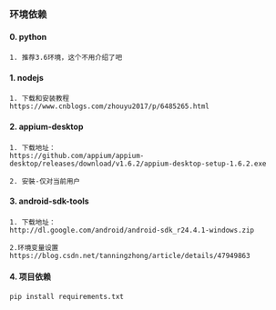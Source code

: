 ### 环境依赖


#### 0. python
    
    1. 推荐3.6环境，这个不用介绍了吧


#### 1. nodejs
    1. 下载和安装教程
    https://www.cnblogs.com/zhouyu2017/p/6485265.html


#### 2. appium-desktop
    
    1. 下载地址：
    https://github.com/appium/appium-desktop/releases/download/v1.6.2/appium-desktop-setup-1.6.2.exe
    
    2. 安裝-仅对当前用户
        

#### 3. android-sdk-tools

    1. 下载地址：
    http://dl.google.com/android/android-sdk_r24.4.1-windows.zip
    
    2.环境变量设置
    https://blog.csdn.net/tanningzhong/article/details/47949863


#### 4. 项目依赖

    pip install requirements.txt
